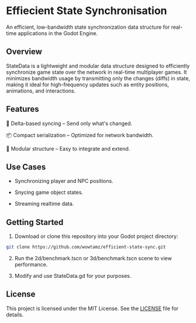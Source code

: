 # Effiecient State Synchronisation
An efficient, low-bandwidth state synchronization data structure for real-time applications in the Godot Engine.

## Overview

StateData is a lightweight and modular data structure designed to efficiently synchronize game state over the network in real-time multiplayer games. It minimizes bandwidth usage by transmitting only the changes (diffs) in state, making it ideal for high-frequency updates such as entity positions, animations, and interactions.


## Features

🔄 Delta-based syncing – Send only what's changed.

📦 Compact serialization – Optimized for network bandwidth.

🧩 Modular structure – Easy to integrate and extend.

## Use Cases

- Synchronizing player and NPC positions.

- Snycing game object states.

- Streaming realtime data.

## Getting Started

1. Download or clone this repository into your Godot project directory:

```bash
git clone https://github.com/wowtamz/efficient-state-sync.git
```

2. Run the 2d/benchmark.tscn or 3d/benchmark.tscn scene to view performance.

3. Modify and use StateData.gd for your purposes.

## License

This project is licensed under the MIT License. See the [LICENSE](LICENSE) file for details.

